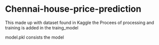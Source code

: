 # Chennai-house-price-prediction

This made up with dataset found in Kaggle 
the Procees of processing and training is added in the traing_model

model.pkl consists the model